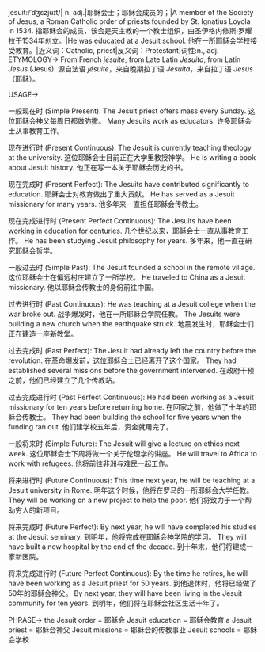 jesuit:/ˈdʒɛzjuɪt/| n. adj.|耶稣会士；耶稣会成员的；|A member of the Society of Jesus, a Roman Catholic order of priests founded by St. Ignatius Loyola in 1534.  指耶稣会的成员，该会是天主教的一个教士组织，由圣伊格内修斯·罗耀拉于1534年创立。|He was educated at a Jesuit school. 他在一所耶稣会学校接受教育。|近义词：Catholic, priest|反义词：Protestant|词性:n., adj.
ETYMOLOGY->
From French *jésuite*, from Late Latin *Jesuita*, from Latin *Jesus* (Jesus).  源自法语 *jésuite*，来自晚期拉丁语 *Jesuita*，来自拉丁语 *Jesus*（耶稣）。


USAGE->

一般现在时 (Simple Present):
The Jesuit priest offers mass every Sunday.  这位耶稣会神父每周日都做弥撒。
Many Jesuits work as educators. 许多耶稣会士从事教育工作。

现在进行时 (Present Continuous):
The Jesuit is currently teaching theology at the university.  这位耶稣会士目前正在大学里教授神学。
He is writing a book about Jesuit history. 他正在写一本关于耶稣会历史的书。

现在完成时 (Present Perfect):
The Jesuits have contributed significantly to education. 耶稣会士对教育做出了重大贡献。
He has served as a Jesuit missionary for many years. 他多年来一直担任耶稣会传教士。

现在完成进行时 (Present Perfect Continuous):
The Jesuits have been working in education for centuries.  几个世纪以来，耶稣会士一直从事教育工作。
He has been studying Jesuit philosophy for years. 多年来，他一直在研究耶稣会哲学。

一般过去时 (Simple Past):
The Jesuit founded a school in the remote village.  这位耶稣会士在偏远村庄建立了一所学校。
He traveled to China as a Jesuit missionary. 他以耶稣会传教士的身份前往中国。

过去进行时 (Past Continuous):
He was teaching at a Jesuit college when the war broke out.  战争爆发时，他在一所耶稣会学院任教。
The Jesuits were building a new church when the earthquake struck. 地震发生时，耶稣会士们正在建造一座新教堂。

过去完成时 (Past Perfect):
The Jesuit had already left the country before the revolution.  在革命爆发前，这位耶稣会士已经离开了这个国家。
They had established several missions before the government intervened. 在政府干预之前，他们已经建立了几个传教站。

过去完成进行时 (Past Perfect Continuous):
He had been working as a Jesuit missionary for ten years before returning home.  在回家之前，他做了十年的耶稣会传教士。
They had been building the school for five years when the funding ran out.  他们建学校五年后，资金就用完了。

一般将来时 (Simple Future):
The Jesuit will give a lecture on ethics next week.  这位耶稣会士下周将做一个关于伦理学的讲座。
He will travel to Africa to work with refugees. 他将前往非洲与难民一起工作。

将来进行时 (Future Continuous):
This time next year, he will be teaching at a Jesuit university in Rome. 明年这个时候，他将在罗马的一所耶稣会大学任教。
They will be working on a new project to help the poor. 他们将致力于一个帮助穷人的新项目。

将来完成时 (Future Perfect):
By next year, he will have completed his studies at the Jesuit seminary. 到明年，他将完成在耶稣会神学院的学习。
They will have built a new hospital by the end of the decade. 到十年末，他们将建成一家新医院。

将来完成进行时 (Future Perfect Continuous):
By the time he retires, he will have been working as a Jesuit priest for 50 years. 到他退休时，他将已经做了50年的耶稣会神父。
By next year, they will have been living in the Jesuit community for ten years. 到明年，他们将在耶稣会社区生活十年了。


PHRASE->
the Jesuit order = 耶稣会
Jesuit education = 耶稣会教育
a Jesuit priest = 耶稣会神父
Jesuit missions = 耶稣会的传教事业
Jesuit schools = 耶稣会学校
